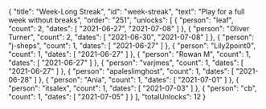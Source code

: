 {
  "title": "Week-Long Streak",
  "id": "week-streak",
  "text": "Play for a full week without breaks",
  "order": "251",
  "unlocks": [
    {
      "person": "leaf",
      "count": 2,
      "dates": [
        "2021-06-27",
        "2021-07-08"
      ]
    },
    {
      "person": "Oliver Turner",
      "count": 2,
      "dates": [
        "2021-06-30",
        "2021-07-08"
      ]
    },
    {
      "person": "j-sheps",
      "count": 1,
      "dates": [
        "2021-06-27"
      ]
    },
    {
      "person": "Lily2point0",
      "count": 1,
      "dates": [
        "2021-06-27"
      ]
    },
    {
      "person": "Rowan M",
      "count": 1,
      "dates": [
        "2021-06-27"
      ]
    },
    {
      "person": "varjmes",
      "count": 1,
      "dates": [
        "2021-06-27"
      ]
    },
    {
      "person": "apaleslimghost",
      "count": 1,
      "dates": [
        "2021-06-28"
      ]
    },
    {
      "person": "Ania",
      "count": 1,
      "dates": [
        "2021-07-01"
      ]
    },
    {
      "person": "itsalex",
      "count": 1,
      "dates": [
        "2021-07-03"
      ]
    },
    {
      "person": "cb",
      "count": 1,
      "dates": [
        "2021-07-05"
      ]
    }
  ],
  "totalUnlocks": 12
}